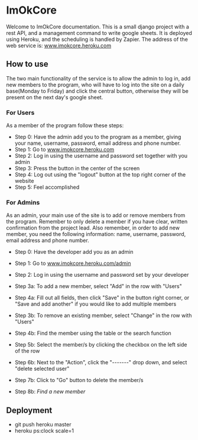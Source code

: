 # ImOkCore
Welcome to ImOkCore documentation. This is a small django project with a rest API, and a management command to write google sheets. It is deployed using Heroku, and the scheduling is handled by Zapier.
The address of the web service is: www.imokcore.heroku.com

## How to use
The two main functionality of the service is to allow the admin to log in, add new members to the program, who will have to log into the site on a daily base(Monday to Friday) and click the central button, otherwise they will be present on the next day's google sheet.

### For Users
As a member of the program follow these steps:
* Step 0: Have the admin add you to the program as a member, giving your name, username, password, email address and phone number.
* Step 1: Go to www.imokcore.heroku.com
* Step 2: Log in using the username and password set together with you admin
* Step 3: Press the button in the center of the screen
* Step 4: Log out using the "logout" button at the top right corner of the website
* Step 5: Feel accomplished

### For Admins
As an admin, your main use of the site is to add or remove members from the program. Remember to only delete a member if you have clear, written confirmation from the project lead. Also remember, in order to add new member, you need the following information: name, username, password, email address and phone number.
* Step 0: Have the developer add you as an admin
* Step 1: Go to www.imokcore.heroku.com/admin
* Step 2: Log in using the username and password set by your developer
* Step 3a: To add a new member, select "Add" in the row with "Users"
* Step 4a: Fill out all fields, then click "Save" in the button right corner, or "Save and add another" if you would like to add multiple members

* Step 3b: To remove an existing member, select "Change" in the row with "Users"
* Step 4b: Find the member using the table or the search function
* Step 5b: Select the member/s by clicking the checkbox on the left side of the row
* Step 6b: Next to the "Action", click the "-------" drop down, and select "delete selected user"
* Step 7b: Click to "Go" button to delete the member/s
* Step 8b: *Find a new member*

## Deployment

* git push heroku master
* heroku ps:clock scale=1